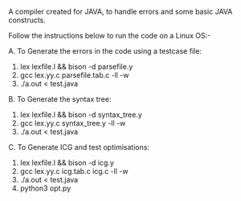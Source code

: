 A compiler created for JAVA, to handle errors and some basic JAVA constructs.

Follow the instructions below to run the code on a Linux OS:-

A. To Generate the errors in the code using a testcase file:
1. lex lexfile.l && bison -d parsefile.y
2. gcc lex.yy.c parsefile.tab.c -ll -w
3. ./a.out < test.java

B. To Generate the syntax tree:
1. lex lexfile.l && bison -d syntax_tree.y
2. gcc lex.yy.c syntax_tree.y -ll -w
3. ./a.out < test.java

C. To Generate ICG and test optimisations:
1. lex lexfile.l && bison -d icg.y
2. gcc lex.yy.c icg.tab.c icg.c -ll -w
3. ./a.out < test.java 
4. python3 opt.py
